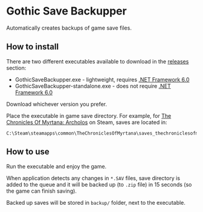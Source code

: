 # Gothic Save Backupper

Automatically creates backups of game save files.

## How to install

There are two different executables available to download in the [releases](https://github.com/Kreyu/gothic-save-backupper/releases) section:

- GothicSaveBackupper.exe - lightweight, requires [.NET Framework 6.0](https://dotnet.microsoft.com/en-us/download/dotnet/6.0)
- GothicSaveBackupper-standalone.exe - does not require [.NET Framework 6.0](https://dotnet.microsoft.com/en-us/download/dotnet/6.0)

Download whichever version you prefer.

Place the executable in game save directory. For example, for [The Chronicles Of Myrtana: Archolos](https://store.steampowered.com/app/1467450/The_Chronicles_Of_Myrtana_Archolos/) on Steam, saves are located in:

```
C:\Steam\steamapps\common\TheChroniclesOfMyrtana\saves_thechroniclesofmyrtana
```

## How to use

Run the executable and enjoy the game.  

When application detects any changes in `*.SAV` files, save directory is added to the queue and it will be backed up (to `.zip` file) in 15 seconds (so the game can finish saving).

Backed up saves will be stored in `backup/` folder, next to the executable.
